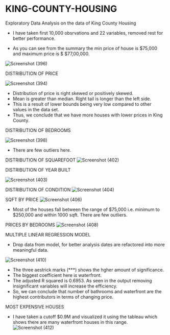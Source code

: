 # KING-COUNTY-HOUSING
Exploratory Data Analysis on the data of King County Housing

- I have taken first 10,000 obsrvations and 22 variables, removed rest for better performance.

- As you can see from the summary the min price of house is $75,000 and maximum price is $ $77,00,000.


![Screenshot (396)](https://user-images.githubusercontent.com/61165633/86880265-5bc31280-c0a1-11ea-96fc-fdf5976272f0.png)


DISTRIBUTION OF PRICE

![Screenshot (394)](https://user-images.githubusercontent.com/61165633/86878745-7b0c7080-c09e-11ea-8700-ddfd2125ec12.png)

- Distribution of price is right skewed or positively skewed. 
- Mean is greater than median. Right tail is longer than the left side.
- This is a result of lower bounds being very low compared to other values in the data  set.
- Thus, we conclude that we have more houses with lower prices in King County.


 DISTRIBUTION OF BEDROOMS
 
![Screenshot (398)](https://user-images.githubusercontent.com/61165633/86879952-d8a1bc80-c0a0-11ea-84a1-c87cdd8b28cb.png)

- There are few outliers here.

DISTRIBUTION OF SQUAREFOOT
![Screenshot (402)](https://user-images.githubusercontent.com/61165633/86880977-5e723780-c0a2-11ea-8e6f-a9c765a7e7af.png)

DISTRIBUTION OF YEAR BUILT

![Screenshot (403)](https://user-images.githubusercontent.com/61165633/86880986-63cf8200-c0a2-11ea-8998-e9ce42821181.png)

DISTRIBUTION OF CONDITION
![Screenshot (404)](https://user-images.githubusercontent.com/61165633/86880995-67630900-c0a2-11ea-9a26-e8e830d84e50.png)



SQFT BY PRICE
![Screenshot (406)](https://user-images.githubusercontent.com/61165633/86881355-06880080-c0a3-11ea-805b-2cf24eeda0fe.png)
- Most of the houses fall between the range of $75,000 i.e. minimum to $250,000 and within 1000 sqft. There are few outliers.




PRICES BY BEDROOMS
![Screenshot (408)](https://user-images.githubusercontent.com/61165633/86881562-739b9600-c0a3-11ea-9289-5b75fa6e3706.png)



MULTIPLE LINEAR REGRESSION MODEL

- Drop data from model, for better analysis dates are refactored into more meaningful data.

![Screenshot (410)](https://user-images.githubusercontent.com/61165633/86881736-d12fe280-c0a3-11ea-9f1c-db03241f5472.png)
- The three aestrick marks (***) shows the hgher amount of significance.
- The biggest coefficient here is waterfront.
- The adjusted R squared is 0.6953. As seen in the output removing insignificant variables
   will increase the efficiency.
- So, we can conclude that number of bathrooms and waterfront are the highest contributors in terms of changing price.

MOST EXPENSIVE HOUSES
- I have taken a cutoff $0.9M and visualized it using the tableau which shows there are many waterfront houses in this range.
![Screenshot (412)](https://user-images.githubusercontent.com/61165633/86882348-fa9d3e00-c0a4-11ea-8cf2-dc15a1d179fe.png)

